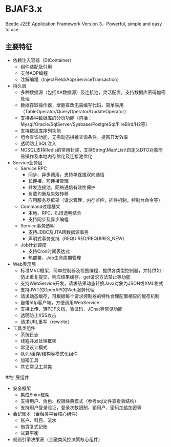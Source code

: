 # BJAF3.x
Beetle J2EE Application Framework Version 3，Powerful, simple and easy to use

## 主要特征
* 依赖注入容器（DIContainer）
	* 组件装配及引用
	* 支付AOP编程
	* 注解编程（InjectField/Aop/ServiceTransaction） 
* 持久层
	* 多种数据源（包括XA数据源）及连接池，灵活配置，支持数据库密码加密处理
	* 数据存取操作器，增删查改无需编写代码，简单易用（TableOperator/QueryOperator/UpdateOperator） 
	* 支持各种数据库的分页功能（包括：Mysql/Oracle/SqlServer/Sysbase/PostgreSql/FireBird/H2等）
	* 支持数据库序列功能
	* 组合查询功能，无需动态拼接查询条件，提高开发效率
	* 透明防止SQL注入
	* NOSQL支持Redis的常用封装，支持String\Map\List\自定义DTO对象简易操作及本地内存优化及连接池优化
* Service业务层
	* Service RPC
		* 同步、异步调用，支持单连接双向通信
		* 长连接、短连接管理
		* 并发连接池，网络通信有效性保护
		* 负载均衡及失效转移 
		* 应用服务器框架（请求管理，内存监控，插件机制，控制台命令等）
	* Command过程框架
		* 本地、RPC、EJB透明结合
		* 支持同步及异步编程
	* Service事务透明
		* 支持JDBC及JTA跨数据源事务
		* 声明式事务支持（REQUIRED/REQUIRES_NEW）  
	* Job计划调度
		* 支持Cron时间表达式
		* 热部署，Job生命周期管理
* Web表示层
	* 标准MVC框架，简单控制器及视图编程，提供各类型控制器，并特供如：防止重复提交、响应结果缓存、get请求方法禁止等功能
	* 支持WebService开发，请求结果动态转换Java对象为JSON或XML格式
	* 支持JWT的OpenAPI的Web服务代理
	* 请求动态缓存，可根据每个请求控制器的特性合理配置相应的缓存机制
	* 自带http客户端，方便调用WebService
	* 支持上传、转PDF文档、验证码、JChat等常见功能
	* 透明防止XSS攻击
	* 请求URL重写（rewirite）
* 工具类组件
	* 系统日志
	* 线程并发处理框架
	* 常见设计模式
	* 队列/缓存/结构等模式化组件
	* 加密工具  
	* 其它常见工具类
	
##扩展组件
* 安全框架
	* 集成Shiro框架
	* 支持用户、角色、权限经典模式（参考sql文件查看表结构）
	* 支持用户登录验证，登录次数限制、锁用户、密码加盐加密等 
* 会记账本（金融类平台核心组件）
	* 账户、科目、流水
	* 借贷复式记账
	* 试算平衡
* 规则引擎决策表（金融类风控决策核心组件）
			   